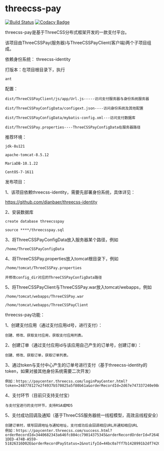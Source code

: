 # threecss-pay

[![Build Status](https://travis-ci.org/dianbaer/threecss-pay.svg?branch=master)](https://travis-ci.org/dianbaer/threecss-pay)
[![Codacy Badge](https://api.codacy.com/project/badge/Grade/7c50e9cf367c4181872018d351838a0e)](https://www.codacy.com/app/232365732/threecss-pay?utm_source=github.com&amp;utm_medium=referral&amp;utm_content=dianbaer/threecss-pay&amp;utm_campaign=Badge_Grade)

threecss-pay是基于ThreeCSS分布式框架开发的一款支付平台。

该项目由ThreeCSSPay(服务器)与ThreeCSSPayClient(客户端)两个子项目组成。




依赖身份系统：
threecss-identity


打版本：在项目根目录下，执行

	ant


配置：

	dist/ThreeCSSPayClient/js/app/Url.js-----访问支付服务器与身份系统服务器

	dist/ThreeCSSPayConfigData/configext.json----访问身份系统及其他配置

	dist/ThreeCSSPayConfigData/mybatis-config.xml---访问支付数据库

	dist/ThreeCSSPay.properties----ThreeCSSPayConfigData在服务器路径


推荐环境：

	jdk-8u121

	apache-tomcat-8.5.12

	MariaDB-10.1.22

	CentOS-7-1611


发布项目：

1、该项目依赖threecss-identity，需要先部署身份系统，具体详见：

https://github.com/dianbaer/threecss-identity

2、安装数据库
	
	create database threecsspay
	
	source ****/threecsspay.sql

3、将ThreeCSSPayConfigData放入服务器某个路径，例如
	
	/home/ThreeCSSPayConfigData

4、将ThreeCSSPay.properties放入tomcat根目录下，例如
	
	/home/tomcat/ThreeCSSPay.properties
	
	并修改config_dir对应的ThreeCSSPayConfigData路径

5、将ThreeCSSPayClient与ThreeCSSPay.war放入tomcat/webapps，例如
	
	/home/tomcat/webapps/ThreeCSSPay.war
	
	/home/tomcat/webapps/ThreeCSSPayClient


threecss-pay功能：

1、创建支付应用（通过支付应用id号，进行支付）：
	
	创建、修改、获取支付应用，获取支付应用列表。
	
2、创建订单（通过支付应用id与该应用自己产生的订单号，创建订单）：

	创建、修改、获取订单，获取订单列表。
	
3、通过token与支付中心产生的订单号进行支付（基于threecss-identity的token，如果对接其他身份系统需要二次开发）
	
	例如：https://paycenter.threecss.com/loginPayCenter.html?token=248778127e2f4937b570825a5f80b61a&orderRecordId=2d67e747337240e98dbc202dbe92538e
	
4、支付环节（目前只支持支付宝）

	与支付宝进行的支付环节，支持RSA或MD5
	
5、支付成功回调及通知（基于ThreeCSS服务器统一线程模型，高效且线程安全）

	创建订单时，填写回调地址与通知地址，支付成功后会回调相应URL并通知相应URL
	例如：https://paycenter.threecss.com/success.html?orderRecordId=3440682343a646fc804cc79014375345&orderRecordOrderId=F264DA7A-1DED-474B-A559-51826316D02E&orderRecordPayStatus=2&notifyId=44bc0a7ff7b1428991b2df7420c59779

